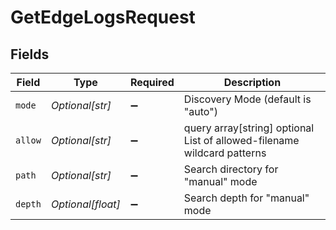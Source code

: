 # GetEdgeLogsRequest


## Fields

| Field                                                                   | Type                                                                    | Required                                                                | Description                                                             |
| ----------------------------------------------------------------------- | ----------------------------------------------------------------------- | ----------------------------------------------------------------------- | ----------------------------------------------------------------------- |
| `mode`                                                                  | *Optional[str]*                                                         | :heavy_minus_sign:                                                      | Discovery Mode (default is "auto")                                      |
| `allow`                                                                 | *Optional[str]*                                                         | :heavy_minus_sign:                                                      | query array[string] optional List of allowed-filename wildcard patterns |
| `path`                                                                  | *Optional[str]*                                                         | :heavy_minus_sign:                                                      | Search directory for "manual" mode                                      |
| `depth`                                                                 | *Optional[float]*                                                       | :heavy_minus_sign:                                                      | Search depth for "manual" mode                                          |
